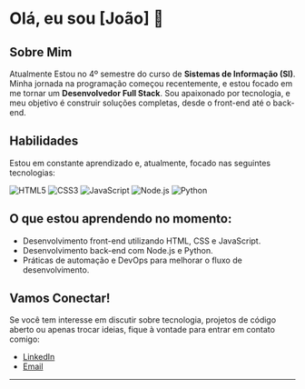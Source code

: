 # Olá, eu sou [João] 👋

## Sobre Mim
Atualmente Estou no 4º semestre do curso de **Sistemas de Informação (SI)**. Minha jornada na programação começou recentemente, e estou focado em me tornar um **Desenvolvedor Full Stack**. Sou apaixonado por tecnologia, e meu objetivo é construir soluções completas, desde o front-end até o back-end.

## Habilidades
Estou em constante aprendizado e, atualmente, focado nas seguintes tecnologias:

![HTML5](https://img.shields.io/badge/HTML5-E34F26?style=for-the-badge&logo=html5&logoColor=white)
![CSS3](https://img.shields.io/badge/CSS3-1572B6?style=for-the-badge&logo=css3&logoColor=white)
![JavaScript](https://img.shields.io/badge/JavaScript-F7DF1E?style=for-the-badge&logo=javascript&logoColor=black)
![Node.js](https://img.shields.io/badge/Node.js-339933?style=for-the-badge&logo=nodedotjs&logoColor=white)
![Python](https://img.shields.io/badge/Python-3776AB?style=for-the-badge&logo=python&logoColor=white)

## O que estou aprendendo no momento:
- Desenvolvimento front-end utilizando HTML, CSS e JavaScript.
- Desenvolvimento back-end com Node.js e Python.
- Práticas de automação e DevOps para melhorar o fluxo de desenvolvimento.

## Vamos Conectar! 
Se você tem interesse em discutir sobre tecnologia, projetos de código aberto ou apenas trocar ideias, fique à vontade para entrar em contato comigo:

- [LinkedIn](https://www.linkedin.com/in/joao-pedro-garcia-almeida-810024132/)
- [Email](joaopgalmeida99@gmail.com)

---



